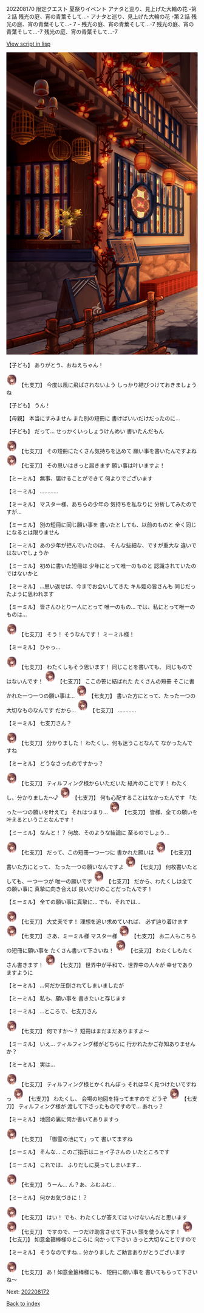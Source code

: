 202208170 限定クエスト 夏祭りイベント アナタと巡り、見上げた大輪の花 -第２話 残光の庭、宵の青葉そして…- アナタと巡り、見上げた大輪の花 -第２話 残光の庭、宵の青葉そして…- 7 - 残光の庭、宵の青葉そして…-7 残光の庭、宵の青葉そして…-7 残光の庭、宵の青葉そして…-7

[View script in lisp](../scripts/202208170.txt)

![SEAsummer_town_evening.png](../images/backgrounds/SEAsummer_town_evening.png)

【子ども】
ありがとう、おねえちゃん！

<img src="../images/units/6105111.png" alt="6105111.png" height="34"/>
【七支刀】
今度は風に飛ばされないよう
しっかり結びつけておきましょうね

【子ども】
うん！

【母親】
本当にすみません
また別の短冊に
書けばいいだけだったのに…

【子ども】
だって…
せっかくいっしょうけんめい
書いたんだもん

<img src="../images/units/6105111.png" alt="6105111.png" height="34"/>
【七支刀】
その短冊にたくさん気持ちを込めて
願い事を書いたんですよね

<img src="../images/units/6105111.png" alt="6105111.png" height="34"/>
【七支刀】
その思いはきっと届きます
願い事は叶いますよ！

【ミーミル】
無事、届けることができて
何よりでございます

【ミーミル】
…………

【ミーミル】
マスター様、あちらの少年の
気持ちを私なりに
分析してみたのですが…

【ミーミル】
別の短冊に同じ願い事を
書いたとしても、以前のものと
全く同じになるとは限りません

【ミーミル】
あの少年が拒んでいたのは、
そんな些細な、ですが重大な
違いではないでしょうか

【ミーミル】
初めに書いた短冊は
少年にとって唯一のものと
認識されていたのではないかと

【ミーミル】
…思い返せば、今までお会いしてきた
キル姫の皆さんも
同じだったように思われます

【ミーミル】
皆さんひとり一人にとって
唯一のもの…
では、私にとって唯一のものは…

<img src="../images/units/6105111.png" alt="6105111.png" height="34"/>
【七支刀】
そう！
そうなんです！
ミーミル様！

【ミーミル】
ひゃっ…

<img src="../images/units/6105111.png" alt="6105111.png" height="34"/>
【七支刀】
わたくしもそう思います！
同じことを書いても、
同じものではないんです！

<img src="../images/units/6105111.png" alt="6105111.png" height="34"/>
【七支刀】
ここの笹に結ばれた
たくさんの短冊
そこに書かれた一つ一つの願い事は…

<img src="../images/units/6105111.png" alt="6105111.png" height="34"/>
【七支刀】
書いた方にとって、たった一つの
大切なものなんです
だから…

<img src="../images/units/6105111.png" alt="6105111.png" height="34"/>
【七支刀】
…………

【ミーミル】
七支刀さん？

<img src="../images/units/6105111.png" alt="6105111.png" height="34"/>
【七支刀】
分かりました！
わたくし、何も迷うことなんて
なかったんですね

【ミーミル】
どうなさったのですかっ？

<img src="../images/units/6105111.png" alt="6105111.png" height="34"/>
【七支刀】
ティルフィング様からいただいた
紙片のことです！
わたくし、分かりました～♪

<img src="../images/units/6105111.png" alt="6105111.png" height="34"/>
【七支刀】
何も心配することはなかったんです
「たった一つの願いを叶えて」
それはつまり…

<img src="../images/units/6105111.png" alt="6105111.png" height="34"/>
【七支刀】
皆様、全ての願いを
叶えるということなんです！

【ミーミル】
なんと！？
何故、そのような結論に
至るのでしょう…

<img src="../images/units/6105111.png" alt="6105111.png" height="34"/>
【七支刀】
だって、この短冊一つ一つに
書かれた願いは

<img src="../images/units/6105111.png" alt="6105111.png" height="34"/>
【七支刀】
書いた方にとって、
たった一つの願いなんですよ

<img src="../images/units/6105111.png" alt="6105111.png" height="34"/>
【七支刀】
何枚書いたとしても、一つ一つが
唯一の願いです

<img src="../images/units/6105111.png" alt="6105111.png" height="34"/>
【七支刀】
だから、わたくしは全ての願い事に
真摯に向き合えば
良いだけのことだったんです！

【ミーミル】
全ての願い事に真摯に…
でも、それでは…

<img src="../images/units/6105111.png" alt="6105111.png" height="34"/>
【七支刀】
大丈夫です！
理想を追い求めていれば、
必ず辿り着けます

<img src="../images/units/6105111.png" alt="6105111.png" height="34"/>
【七支刀】
さあ、ミーミル様
マスター様

<img src="../images/units/6105111.png" alt="6105111.png" height="34"/>
【七支刀】
お二人もこちらの短冊に願い事を
たくさん書いて下さいね！

<img src="../images/units/6105111.png" alt="6105111.png" height="34"/>
【七支刀】
わたくしもたくさん書きます！

<img src="../images/units/6105111.png" alt="6105111.png" height="34"/>
【七支刀】
世界中が平和で、世界中の人々が
幸せでありますように

【ミーミル】
…何だか圧倒されてしまいましたが

【ミーミル】
私も、願い事を
書きたいと存じます

【ミーミル】
…ところで、七支刀さん

<img src="../images/units/6105111.png" alt="6105111.png" height="34"/>
【七支刀】
何ですか～？
短冊はまだまだありますよ～

【ミーミル】
いえ…
ティルフィング様がどちらに
行かれたかご存知ありませんか？

【ミーミル】
実は…

<img src="../images/units/6105111.png" alt="6105111.png" height="34"/>
【七支刀】
ティルフィング様とかくれんぼっ
それは早く見つけたいですねっ

<img src="../images/units/6105111.png" alt="6105111.png" height="34"/>
【七支刀】
わたくし、
会場の地図を持ってますので
どうぞ

<img src="../images/units/6105111.png" alt="6105111.png" height="34"/>
【七支刀】
ティルフィング様が
渡して下さったものですので…
あれっ？

【ミーミル】
地図の裏に何か書いてありますっ

<img src="../images/units/6105111.png" alt="6105111.png" height="34"/>
【七支刀】
「御霊の池にて」って
書いてますね

【ミーミル】
そんな…
このご指示はニョイ子さんの
いたところです

【ミーミル】
これでは、
ふりだしに戻ってしまいます…

<img src="../images/units/6105111.png" alt="6105111.png" height="34"/>
【七支刀】
うーん…
ん？あ、ふむふむ…

【ミーミル】
何かお気づきに！？

<img src="../images/units/6105111.png" alt="6105111.png" height="34"/>
【七支刀】
はい！
でも、わたくしが答えては
いけないんだと思います

<img src="../images/units/6105111.png" alt="6105111.png" height="34"/>
【七支刀】
ですので、一つだけ助言させて下さい
頭を使うんです！

<img src="../images/units/6105111.png" alt="6105111.png" height="34"/>
【七支刀】
如意金箍棒様のところに
向かって下さい
きっと大切なことですので

【ミーミル】
そうなのですね…
分かりました
ご助言ありがとうございます

<img src="../images/units/6105111.png" alt="6105111.png" height="34"/>
【七支刀】
あ！如意金箍棒様にも、
短冊に願い事を
書いてもらって下さいね～


Next: [202208172](202208172.md)

[Back to index](index.md)
